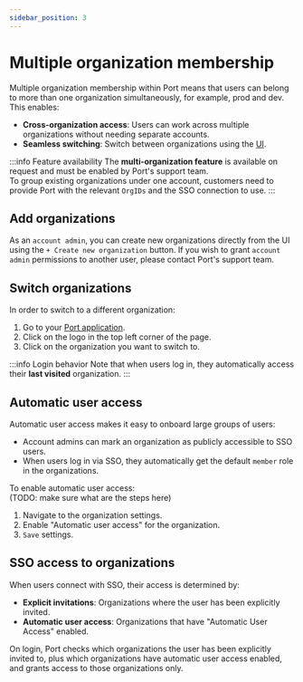 ```yaml
---
sidebar_position: 3
---
```


# Multiple organization membership

Multiple organization membership within Port means that users can belong to more than one organization simultaneously, for example, prod and dev. This enables:

- **Cross-organization access**: Users can work across multiple organizations without needing separate accounts.
- **Seamless switching**: Switch between organizations using the [UI](#switch-organization).

:::info Feature availability
The **multi-organization feature** is available on request and must be enabled by Port's support team.  
To group existing organizations under one account, customers need to provide Port with the relevant `OrgIDs` and the SSO connection to use.
:::

## Add organizations

As an `account admin`, you can create new organizations directly from the UI using the `+ Create new organization` button.
If you wish to grant `account admin` permissions to another user, please contact Port's support team.

## Switch organizations

In order to switch to a different organization:  

1. Go to your [Port application](https://app.port.io).
2. Click on the logo in the top left corner of the page.
3. Click on the organization you want to switch to.

:::info Login behavior
Note that when users log in, they automatically access their **last visited** organization.
:::

## Automatic user access

Automatic user access makes it easy to onboard large groups of users:

- Account admins can mark an organization as publicly accessible to SSO users.
- When users log in via SSO, they automatically get the default `member` role in the organizations.

To enable automatic user access:  
(TODO: make sure what are the steps here)

1. Navigate to the organization settings.
2. Enable "Automatic user access" for the organization.
3. `Save` settings.

## SSO access to organizations

When users connect with SSO, their access is determined by:

- **Explicit invitations**: Organizations where the user has been explicitly invited.
- **Automatic user access**: Organizations that have "Automatic User Access" enabled.

On login, Port checks which organizations the user has been explicitly invited to, plus which organizations have automatic user access enabled, and grants access to those organizations only.